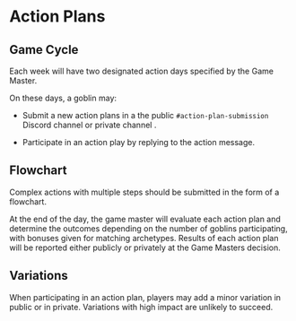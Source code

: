 # Action Plans

## Game Cycle
Each week will have two designated action days specified by the Game Master.

On these days, a goblin may:

- Submit a new action plans in a the public `#action-plan-submission` Discord channel or private channel .

- Participate in an action play by replying to the action message.

## Flowchart
Complex actions with multiple steps should be submitted in the form of a flowchart.

At the end of the day, the game master will evaluate each action plan and determine the outcomes depending on the number of goblins participating, with bonuses given for matching archetypes. Results of each action plan will be reported either publicly or privately at the Game Masters decision.

## Variations
When participating in an action plan, players may add a minor variation in public or in private.
Variations with high impact are unlikely to succeed.
